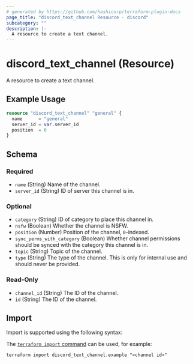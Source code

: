 ```yaml
---
# generated by https://github.com/hashicorp/terraform-plugin-docs
page_title: "discord_text_channel Resource - discord"
subcategory: ""
description: |-
  A resource to create a text channel.
---
```


# discord_text_channel (Resource)

A resource to create a text channel.

## Example Usage

```terraform
resource "discord_text_channel" "general" {
  name      = "general"
  server_id = var.server_id
  position  = 0
}
```

<!-- schema generated by tfplugindocs -->
## Schema

### Required

- `name` (String) Name of the channel.
- `server_id` (String) ID of server this channel is in.

### Optional

- `category` (String) ID of category to place this channel in.
- `nsfw` (Boolean) Whether the channel is NSFW.
- `position` (Number) Position of the channel, `0`-indexed.
- `sync_perms_with_category` (Boolean) Whether channel permissions should be synced with the category this channel is in.
- `topic` (String) Topic of the channel.
- `type` (String) The type of the channel. This is only for internal use and should never be provided.

### Read-Only

- `channel_id` (String) The ID of the channel.
- `id` (String) The ID of the channel.

## Import

Import is supported using the following syntax:

The [`terraform import` command](https://developer.hashicorp.com/terraform/cli/commands/import) can be used, for example:

```shell
terraform import discord_text_channel.example "<channel id>"
```
